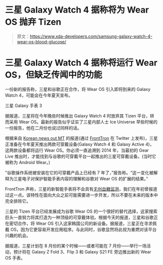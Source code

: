 # 三星 Galaxy Watch 4 据称将为 Wear OS 抛弃 Tizen

> 原文：<https://www.xda-developers.com/samsung-galaxy-watch-4-wear-os-blood-glucose/>

# 三星 Galaxy Watch 4 据称将运行 Wear OS，但缺乏传闻中的功能

一份新的报告称，三星和谷歌正在合作，将 Wear OS 引入即将到来的 Galaxy Watch 4，可能会在今年夏天宣布。

三星 Galaxy 手表 3

据报道，三星将在今年晚些时候推出 Galaxy Watch 4 时放弃其 Tizen 平台，转而采用 Wear OS。最新的报告似乎证实了三星内部人士 Ice Universe 早些时候的一份报告，他在二月份也说过同样的话。

根据来自 [Korean news out MT](https://m.mt.co.kr/renew/view.html?no=2021051116213884773#_enliple) 的报道(通过 [FrontTron](https://twitter.com/FrontTron/status/1392293693931999235?s=19) 在 Twitter 上发布)，三星正准备在今年夏天推出两款可穿戴设备(Galaxy Watch 4 和 Galaxy Active 4)，这两款设备都将运行 Wear OS。你必须一直追溯到 2014 年，当最初的 Gear Live 推出时，才能找到与谷歌的可穿戴平台一起推出的三星可穿戴设备。(当时它被称为 Android Wear。)

“谷歌操作系统被安装在它的可穿戴产品上已经有 7 年了，”报告称。“这一变化被解释为三星电子对保护智能手表内容的理解和谷歌对 Wear OS 的扩展的结果。”

FrontTron 声称，三星的新智能手表将不会具有[无创血糖监测](https://www.xda-developers.com/samsung-galaxy-watch-4-blood-glucose-monitor/)，我们在年初曾报道过这一点。该特性在面向大众之前可能需要进一步开发，所以不要在未来的版本中完全排除它。

三星的 Tizen 平台已经发展成为谷歌 Wear OS 的一个很好的替代选择，这家搜索巨头一直努力将其打造为一种顶级的可穿戴体验。根据今天的报道，三星和谷歌正在密切合作，将 Wear OS 引入这家韩国公司的新设备。据报道，三星正在寻求佩戴 OS，因为它更容易开发应用程序。与此同时，谷歌显然将此视为重燃对该平台兴趣的机会。

据报道，三星计划在 8 月份的某个时候——或者可能在 7 月份——举行一场活动，预计将在 Galaxy Z Fold 3、Flip 3 和 Galaxy S21 FE 旁边推出新的 Wear OS 手表。